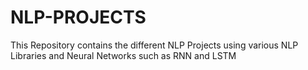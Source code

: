 # NLP-PROJECTS
This Repository contains the different NLP Projects using various NLP Libraries and Neural Networks such as RNN and LSTM
